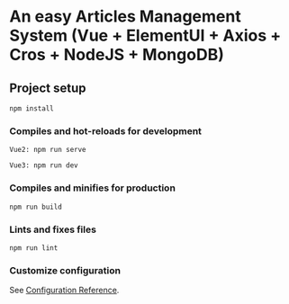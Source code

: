 # An easy Articles Management System (Vue + ElementUI + Axios + Cros + NodeJS + MongoDB)

## Project setup
```
npm install
```

### Compiles and hot-reloads for development
```
Vue2: npm run serve
```
```
Vue3: npm run dev
```

### Compiles and minifies for production
```
npm run build
```

### Lints and fixes files
```
npm run lint
```

### Customize configuration
See [Configuration Reference](https://cli.vuejs.org/config/).

